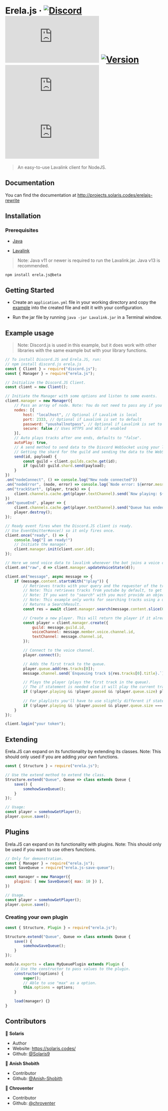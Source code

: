 # Erela.js &middot; [![Discord](https://discordapp.com/api/guilds/653436871858454538/embed.png)](https://discord.gg/D6FXw55) [![Downloads](https://badgen.net/npm/dt/erela.js)](https://www.npmjs.com/package/erela.js) [![Version](https://img.shields.io/npm/v/erela.js.svg?maxAge=3600)](https://www.npmjs.com/package/erela.js) [![GitHub Stars](https://badgen.net/github/stars/Solaris9/erela.js)](https://github.com/Solaris9/erela.js) [![License](https://badgen.net/github/license/Solaris9/erela.js)](https://github.com/Solaris9/erela.js/blob/master/LICENSE)

> An easy-to-use Lavalink client for NodeJS.

## Documentation

You can find the documentation at <http://projects.solaris.codes/erelajs-rewrite>

## Installation

### Prerequisites

- [Java](https://www.java.com/en/download)

- [Lavalink](https://ci.fredboat.com/viewLog.html?buildId=lastSuccessful&buildTypeId=Lavalink_Build&tab=artifacts&guest=1)

> Note: Java v11 or newer is required to run the Lavalink.jar. Java v13 is recommended.

```shell
npm install erela.js@beta
```

## Getting Started

- Create an `application.yml` file in your working directory and copy the [example](https://github.com/Frederikam/Lavalink/blob/master/LavalinkServer/application.yml.example) into the created file and edit it with your configuration.

- Run the jar file by running `java -jar Lavalink.jar` in a Terminal window.

## Example usage

> Note: Discord.js is used in this example, but it does work with other libraries with the same example but with your library functions.

```javascript
// To install Discord.JS and Erela.JS, run:
// npm install discord.js erela.js
const { Client } = require("discord.js");
const { Manager } = require("erela.js");

// Initialize the Discord.JS Client.
const client = new Client();

// Initiate the Manager with some options and listen to some events.
client.manager = new Manager({
    // Pass an array of node. Note: You do not need to pass any if you are using the default values (ones shown below).
    nodes: [{
        host: "localhost", // Optional if Lavalink is local
        port: 2333, // Optional if Lavalink is set to default
        password: "youshallnotpass", // Optional if Lavalink is set to default
        secure: false // Uses HTTPS and WSS if enabled
    }],
    // Auto plays tracks after one ends, defaults to "false".
    autoPlay: true,
    // A send method to send data to the Discord WebSocket using your library.
    // Getting the shard for the guild and sending the data to the WebSocket.
    send(id, payload) {
        const guild = client.guilds.cache.get(id);
        if (guild) guild.shard.send(payload);
    }
})
.on("nodeConnect", () => console.log("New node connected"))
.on("nodeError", (node, error) => console.log(`Node error: ${error.message}`))
.on("trackStart", (player, track) => {
    client.channels.cache.get(player.textChannel).send(`Now playing: ${track.title}`)
})
.on("queueEnd", player => {
    client.channels.cache.get(player.textChannel).send("Queue has ended.");
    player.destroy();
});

// Ready event fires when the Discord.JS client is ready.
// Use EventEmitter#once() so it only fires once.
client.once("ready", () => {
    console.log("I am ready!")
    // Initiate the manager.
    client.manager.init(client.user.id);
});

// Here we send voice data to lavalink whenever the bot joins a voice channel to play audio in the channel.
client.on("raw", d => client.manager.updateVoiceState(d));

client.on("message", async message => {
    if (message.content.startsWith("!play")) {
        // Retrieves tracks with your query and the requester of the track(s).
        // Note: This retrieves tracks from youtube by default, to get from other sources you must enable them in application.yml and provide a link for the source.
        // Note: If you want to "search" with you must provide an object with a "query" property being the query to use, and "source" being one of "youtube", "soundcloud".
        // Note: This example only works for searching tracks using a query, such as "Rick Astley - Never Gonna Give You Up".
        // Returns a SearchResult.
        const res = await client.manager.search(message.content.slice(6), message.author);

        // Create a new player. This will return the player if it already exists.
        const player = client.manager.create({
            guild: message.guild.id,
            voiceChannel: message.member.voice.channel.id,
            textChannel: message.channel.id,
        });

        // Connect to the voice channel.
        player.connect();

        // Adds the first track to the queue.
        player.queue.add(res.tracks[0]);
        message.channel.send(`Enqueuing track ${res.tracks[0].title}.`);

        // Plays the player (plays the first track in the queue).
        // The if statement is needed else it will play the current track again
        if (!player.playing && !player.paused && !player.queue.size) player.play();
    
        // For playlists you'll have to use slightly different if statement
        if (!player.playing && !player.paused && player.queue.size === res.tracks.length) player.play()
    }
});

client.login("your token");
```

## Extending

Erela.JS can expand on its functionality by extending its classes.
Note: This should only used if you are adding *your own* functions.

```javascript
const { Structure } = require("erela.js");

// Use the extend method to extend the class.
Structure.extend("Queue", Queue => class extends Queue {
    save() {
        somehowSaveQueue();
    }
});

// Usage:
const player = somehowGetPlayer();
player.queue.save();
```

## Plugins

Erela.JS can expand on its functionality with plugins.
Note: This should only be used if you want to use others functions.

```javascript
// Only for demonstration.
const { Manager } = require("erela.js");
const SaveQueue = require("erela.js-save-queue");

const manager = new Manager({
    plugins: [ new SaveQueue({ max: 10 }) ],
})

// Usage.
const player = somehowGetPlayer();
player.queue.save();
```

### Creating your own plugin

```javascript
const { Structure, Plugin } = require("erela.js");

Structure.extend("Queue", Queue => class extends Queue {
    save() {
        somehowSaveQueue();
    }
});

module.exports = class MyQueuePlugin extends Plugin {
    // Use the constructor to pass values to the plugin.
    constructor(options) {
        super();
        // Able to use "max" as a option.
        this.options = options;
    }

    load(manager) {}
}
```

## Contributors

👤 **Solaris**

- Author
- Website: <https://solaris.codes/>
- Github: [@Solaris9](https://github.com/Solaris9)

👤 **Anish Shobith**

- Contributor
- Github: [@Anish-Shobith](https://github.com/Anish-Shobith)

👤 **Chroventer**

- Contributor
- Github: [@chroventer](https://github.com/chroventer)
